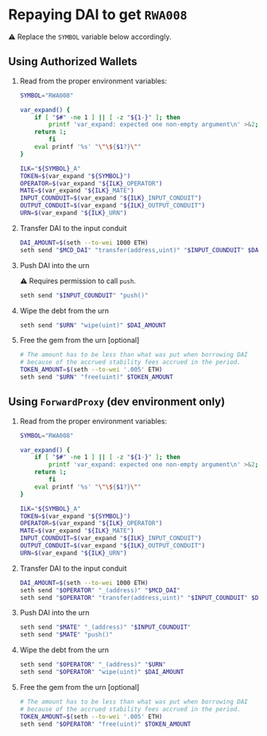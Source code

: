 # Repaying DAI to get `RWA008`

⚠️ Replace the `SYMBOL` variable below accordingly.

## Using Authorized Wallets

1. Read from the proper environment variables:

   ```bash
   SYMBOL="RWA008"
   ```

   ```bash
   var_expand() {
       if [ "$#" -ne 1 ] || [ -z "${1-}" ]; then
           printf 'var_expand: expected one non-empty argument\n' >&2;
       return 1;
           fi
       eval printf '%s' "\"\${$1?}\""
   }

   ILK="${SYMBOL}_A"
   TOKEN=$(var_expand "${SYMBOL}")
   OPERATOR=$(var_expand "${ILK}_OPERATOR")
   MATE=$(var_expand "${ILK}_MATE")
   INPUT_COUNDUIT=$(var_expand "${ILK}_INPUT_CONDUIT")
   OUTPUT_CONDUIT=$(var_expand "${ILK}_OUTPUT_CONDUIT")
   URN=$(var_expand "${ILK}_URN")
   ```

2. Transfer DAI to the input conduit

   ```bash
   DAI_AMOUNT=$(seth --to-wei 1000 ETH)
   seth send "$MCD_DAI" "transfer(address,uint)" "$INPUT_COUNDUIT" $DAI_AMOUNT
   ```

3. Push DAI into the urn

   ⚠️ Requires permission to call `push`.

   ```bash
   seth send "$INPUT_COUNDUIT" "push()"
   ```

4. Wipe the debt from the urn

   ```bash
   seth send "$URN" "wipe(uint)" $DAI_AMOUNT
   ```

5. Free the gem from the urn [optional]

   ```bash
   # The amount has to be less than what was put when borrowing DAI
   # because of the accrued stability fees accrued in the period.
   TOKEN_AMOUNT=$(seth --to-wei '.005' ETH)
   seth send "$URN" "free(uint)" $TOKEN_AMOUNT
   ```

## Using `ForwardProxy` (dev environment only)

1. Read from the proper environment variables:

   ```bash
   SYMBOL="RWA008"
   ```

   ```bash
   var_expand() {
       if [ "$#" -ne 1 ] || [ -z "${1-}" ]; then
           printf 'var_expand: expected one non-empty argument\n' >&2;
       return 1;
           fi
       eval printf '%s' "\"\${$1?}\""
   }

   ILK="${SYMBOL}_A"
   TOKEN=$(var_expand "${SYMBOL}")
   OPERATOR=$(var_expand "${ILK}_OPERATOR")
   MATE=$(var_expand "${ILK}_MATE")
   INPUT_COUNDUIT=$(var_expand "${ILK}_INPUT_CONDUIT")
   OUTPUT_CONDUIT=$(var_expand "${ILK}_OUTPUT_CONDUIT")
   URN=$(var_expand "${ILK}_URN")
   ```

2. Transfer DAI to the input conduit

   ```bash
   DAI_AMOUNT=$(seth --to-wei 1000 ETH)
   seth send "$OPERATOR" "_(address)" "$MCD_DAI"
   seth send "$OPERATOR" "transfer(address,uint)" "$INPUT_COUNDUIT" $DAI_AMOUNT
   ```

3. Push DAI into the urn

   ```bash
   seth send "$MATE" "_(address)" "$INPUT_COUNDUIT"
   seth send "$MATE" "push()"
   ```

4. Wipe the debt from the urn

   ```bash
   seth send "$OPERATOR" "_(address)" "$URN"
   seth send "$OPERATOR" "wipe(uint)" $DAI_AMOUNT
   ```

5. Free the gem from the urn [optional]

   ```bash
   # The amount has to be less than what was put when borrowing DAI
   # because of the accrued stability fees accrued in the period.
   TOKEN_AMOUNT=$(seth --to-wei '.005' ETH)
   seth send "$OPERATOR" "free(uint)" $TOKEN_AMOUNT
   ```
